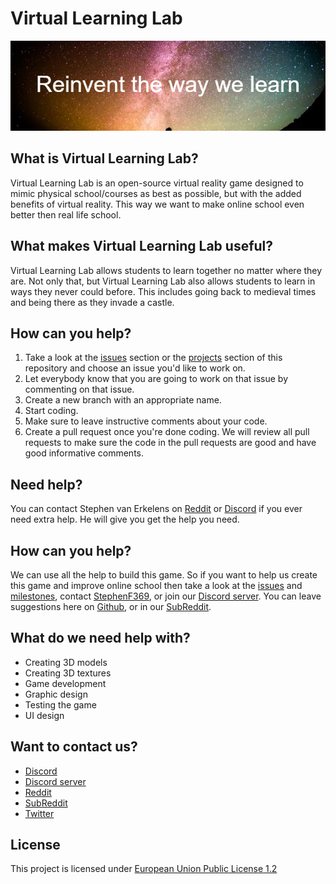 # Virtual Learning Lab
![Alt text](assets/README/Reddit_Banner_Reinvent_the_way_we_learn.png?raw=true "Reinvent the way we learn")

## What is Virtual Learning Lab?
Virtual Learning Lab is an open-source virtual reality game designed to mimic physical school/courses as best as possible, but with the added benefits of virtual reality. This way we want to make online school even better then real life school.

## What makes Virtual Learning Lab useful?
Virtual Learning Lab allows students to learn together no matter where they are. Not only that, but Virtual Learning Lab also allows students to learn in ways they never could before. This includes going back to medieval times and being there as they invade a castle.

## How can you help?
1. Take a look at the [issues](https://github.com/Virtual-Learning-Lab/Virtual-Learning-Lab/issues) section or the [projects](https://github.com/Virtual-Learning-Lab/Virtual-Learning-Lab/projects) section of this repository and choose an issue you'd like to work on.
2. Let everybody know that you are going to work on that issue by commenting on that issue.
3. Create a new branch with an appropriate name.
4. Start coding.
5. Make sure to leave instructive comments about your code.
6. Create a pull request once you're done coding.
We will review all pull requests to make sure the code in the pull requests are good and have good informative comments.

## Need help?
You can contact Stephen van Erkelens on [Reddit](https://www.reddit.com/user/StephenF369) or [Discord](https://discordapp.com/users/934811008063651931) if you ever need extra help. He will give you get the help you need.
## How can you help?
We can use all the help to build this game. So if you want to help us create this game and improve online school then take a look at the [issues](https://github.com/KevinGiesberts/Virtual-Learning-Lab/issues) and [milestones](https://github.com/KevinGiesberts/Virtual-Learning-Lab/milestones), contact [StephenF369](https://www.reddit.com/user/StephenF369), or join our [Discord server](https://discord.gg/s3mCmxecZR). You can leave suggestions here on [Github](https://github.com/KevinGiesberts/Virtual-Learning-Lab), or in our [SubReddit](https://www.reddit.com/r/VirtualLearningLab/hot/).

## What do we need help with?
- Creating 3D models
- Creating 3D textures
- Game development
- Graphic design
- Testing the game
- UI design

## Want to contact us?
  - [Discord](https://discordapp.com/users/934811008063651931)
  - [Discord server](https://discord.gg/s3mCmxecZR)
  - [Reddit](https://www.reddit.com/user/StephenF369)
  - [SubReddit](https://www.reddit.com/r/VirtualLearningLab/)
  - [Twitter](https://twitter.com/Virt_Learn_Lab)

## License
This project is licensed under [European Union Public License 1.2](https://github.com/KevinGiesberts/Virtual-Learning-Lab/blob/main/LICENSE)
